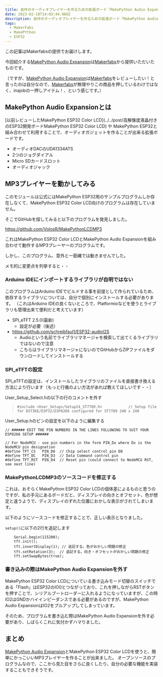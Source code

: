 ```yaml
---
title: 自作のオーディオプレイヤーを作るための拡張ボード「MakePython Audio Expansion」
date: 2023-02-18T14:03:44.966Z
description: 自作のオーディオプレイヤーを作るための拡張ボード「MakePython Audio Expansion」を紹介します。
tags:
  - MakerFabs
  - MakePYthon
  - ESP32
---
```

この記事はMakerfabsの提供でお届けします。

今回紹介する[MakePython Audio Expansion](https://www.makerfabs.com/makepython-audio.html)は[Makerfabs](https://www.makerfabs.com/)から提供いただいたものです。

（ですが、[MakePython Audio Expansion](https://www.makerfabs.com/makepython-audio.html)は[Makerfabs](https://www.makerfabs.com/)をレビューしたい！と言ったのは自分なので、[Makerfabs](https://www.makerfabs.com/)が無理やりこの商品を押しているわけではなく、inajobの一押しアイテム！、という感じです。）

## MakePython Audio Expansionとは

[以前レビューしたMakePython ESP32 Color LCD](../../post/高解像度液晶付きのESP32開発ボードMakePython ESP32 Color LCD) や MakePython ESP32と組み合わせて利用することで、オーディオガジェットを作ることが出来る拡張ボードです。


- オーディオDACのUDA1334ATS
- 2つのジョグダイアル
- Micro SDカードスロット
- オーディオジャック

## MP3プレイヤーを動かしてみる

このモジュールは公式にはMakePython ESP32用のサンプルプログラムしか存在しなくて、MakePython ESP32 Color LCD向けのプログラムは存在していません。

そこでGitHubを探してみると以下のプログラムを発見しました。

https://github.com/VolosR/MakePythonLCDMP3

これはMakePython ESP32 Color LCDとMakePython Audio Expansionを組み合わせて動作するMP3プレーヤーのプログラムです。

しかし、このプログラム、意外と一筋縄では動きませんでした。

メモ的に変更点を列挙すると・・

### Arduino IDEにインポートするライブラリが自明ではない

このプログラムはArduino IDEでビルドする事を前提として作られているため、依存するライブラリについては、自分で個別にインストールする必要があります。
（これはArduino IDEの良くないところで、Platformioなどを使うとライブラリも管理出来て便利だと考えています）

- SPI_eTFT 2.5.0(最新)
    - 設定が必要（後述）
- https://github.com/schreibfaul1/ESP32-audioI2S
    - Audioという名前でライブラリマネージャを検索して出てくるライブラリではないので注意
    - こちらはライブラリマネージャにないのでGitHubからZIPファイルをダウンロードしてインストールする

### SPI_eTFTの設定

SPI_eTFTの設定は、インストールしたライブラリのファイルを直接書き換える方法により行います（もっと行儀のよい方法があれば教えてほしいです・・）

User_Setup_Select.hの以下の行のコメントを外す

> `#include <User_Setups/Setup24_ST7789.h>            // Setup file for DSTIKE/ESP32/ESP8266 configured for ST7789 240 x 240`

User_Setup.hのピンの設定を以下のように編集する

```
// ###### EDIT THE PIN NUMBERS IN THE LINES FOLLOWING TO SUIT YOUR ESP8266 SETUP ######

// For NodeMCU - use pin numbers in the form PIN_Dx where Dx is the NodeMCU pin designation
#define TFT_CS   PIN_D8  // Chip select control pin D8
#define TFT_DC   PIN_D3  // Data Command control pin
#define TFT_RST  PIN_D4  // Reset pin (could connect to NodeMCU RST, see next line)
```

### MakePythonLCDMP3のソースコードを修正する

これは、おそらくMakePython ESP32 Color LCDの個体差によるものと思うのですが、私の手元にあるボードだと、ディスプレイの向きとオフセット、色が想定と違うようで、ディスプレイのずれた位置におかしな表示がされてしまいます。

以下のようにソースコードを修正することで、正しい表示となりました。

`setup()`に以下の2行を追記します

```
    Serial.begin(115200);
    tft.init();
    tft.invertDisplay(1); // 追記する。色がおかしい問題の修正
    tft.setRotation(3);  // 追記する。向き・オフセットがおかしい問題の修正
    tft.setSwapBytes(true);
```

### 書き込みの際はMakePython Audio Expansionを外す

MakePython ESP32 Color LCDについている書き込みモード切替のスイッチである「Flash」はESP32のIO0とつながっており、これを押しながらRSTボタンを押すことで、シリアルブートローダーに入れるようになっていますが、この時IO2はGNDかハイインピーダンスである必要があるのですが、MakePython Audio ExpansionはIO2をプルアップしてしまっています。

そのため、プログラムを書き込む際はMakePython Audio Expansionを外す必要があり、しばらくこれに気付かずハマりました。

## まとめ

[MakePython Audio Expansion](https://www.makerfabs.com/makepython-audio.html)とMakePython ESP32 Color LCDを使うと、簡単にかっこいいMP3プレイヤーを作ることが出来ました。
オープンソースのプログラムなので、ここから見た目をさらに良くしたり、自分の必要な機能を実装することもできそうです。
